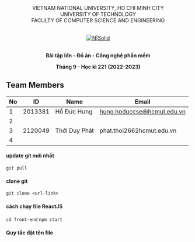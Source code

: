 <div align="center">
VIETNAM NATIONAL UNIVERSITY, HO CHI MINH CITY
<br />
UNIVERSITY OF TECHNOLOGY
<br />
FACULTY OF COMPUTER SCIENCE AND ENGINEERING
<br />
<br />

[![N|Solid](http://e-learning.hcmut.edu.vn/theme/boost/pix/logo.png)](https://www.hcmut.edu.vn/vi)
<br />
<br />

**Bài tập lớn - Đồ án - Công nghệ phần mềm**

**Tháng 9 - Học kì 221**
**(2022-2023)**

</div>

## Team Members

|  No | ID  | Name | Email |
| --- | --- |  --- |  ---  |
|  1  |  2013381   |  Hồ Đức Hưng    |   hung.hoduccse@hcmut.edu.vn    |
|  2  |   |      |       |
|  3  |  2120049   | Thới Duy Phát      |  phat.thoi2662hcmut.edu.vn     |
|  4  |     |      |       |

#### update git mới nhất
`git pull`

#### clone git
`git clone <url-link>`

#### cách chạy file ReactJS
`cd front-end`
`npm start`

#### Quy tắc đặt tên file
